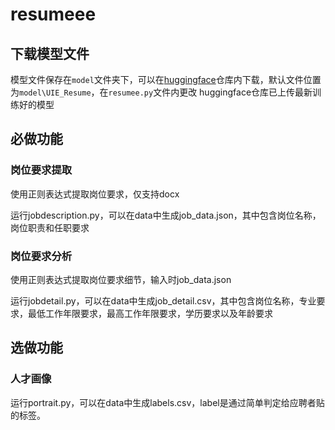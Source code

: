# resumeee

## 下载模型文件

模型文件保存在`model`文件夹下，可以在[huggingface](https://huggingface.co/Fsadness/UIE_Resume)仓库内下载，默认文件位置为`model\UIE_Resume`，在`resumee.py`文件内更改
huggingface仓库已上传最新训练好的模型

## 必做功能
### 岗位要求提取

使用正则表达式提取岗位要求，仅支持docx

运行jobdescription.py，可以在data中生成job_data.json，其中包含岗位名称，岗位职责和任职要求

### 岗位要求分析

使用正则表达式提取岗位要求细节，输入时job_data.json

运行jobdetail.py，可以在data中生成job_detail.csv，其中包含岗位名称，专业要求，最低工作年限要求，最高工作年限要求，学历要求以及年龄要求


## 选做功能
### 人才画像

运行portrait.py，可以在data中生成labels.csv，label是通过简单判定给应聘者贴的标签。


